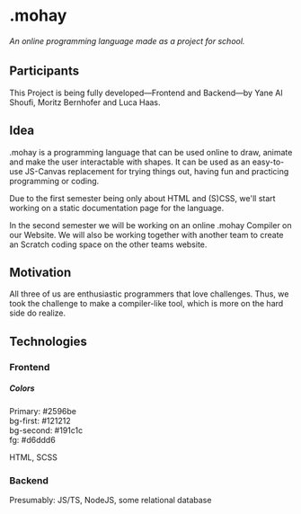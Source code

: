 # .mohay

###### An online programming language made as a project for school.

## Participants

This Project is being fully developed—Frontend and Backend—by Yane Al Shoufi, Moritz Bernhofer and Luca Haas.

## Idea

.mohay is a programming language that can be used online to draw, animate and make the user interactable with shapes. It can be used as an easy-to-use JS-Canvas replacement for trying things out, having fun and practicing programming or coding.

Due to the first semester being only about HTML and (S)CSS, we'll start working on a static documentation page for the language.

In the second semester we will be working on an online .mohay Compiler on our Website. We will also be working together with another team to create an Scratch coding space on the other teams website.

## Motivation

All three of us are enthusiastic programmers that love challenges. Thus, we took the challenge to make a compiler-like tool, which is more on the hard side do realize.

## Technologies

### Frontend

##### Colors

Primary: #2596be </br>
bg-first: #121212 </br>
bg-second: #191c1c </br>
fg: #d6ddd6 </br>

HTML, SCSS

### Backend

Presumably: JS/TS, NodeJS, some relational database
